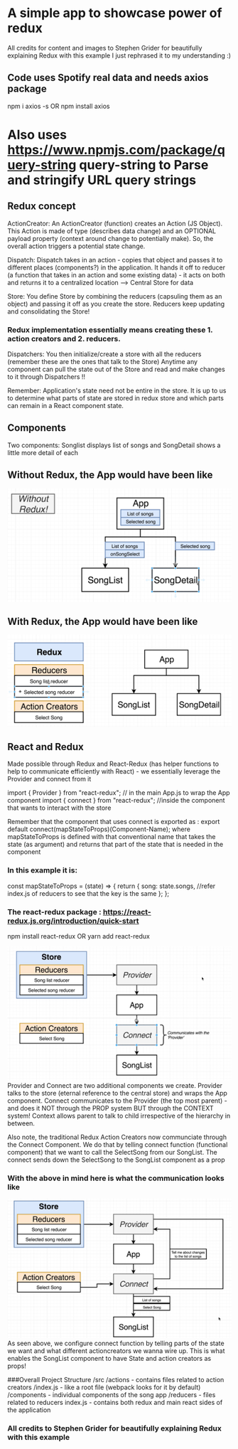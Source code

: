 # A simple app to showcase power of redux

All credits for content and images to Stephen Grider for beautifully explaining Redux with this example
I just rephrased it to my understanding :)

## Code uses Spotify real data and needs axios package

npm i axios -s
OR
npm install axios

# Also uses https://www.npmjs.com/package/query-string query-string to Parse and stringify URL query strings

## Redux concept

ActionCreator: An ActionCreator (function) creates an Action (JS Object). This Action is made of type (describes data change) and an OPTIONAL payload property (context around change to potentially make). So, the overall action triggers a potential state change.

Dispatch: Dispatch takes in an action - copies that object and passes it to different places (components?) in the application. It hands it off to reducer (a function that takes in an action and some existing data) - it acts on both and returns it to a centralized location --> Central Store for data

Store: You define Store by combining the reducers (capsuling them as an object) and passing it off as you create the store.
Reducers keep updating and consolidating the Store!

### Redux implementation essentially means creating these 1. action creators and 2. reducers.

Dispatchers: You then initialize/create a store with all the reducers (remember these are the ones that talk to the Store)
Anytime any component can pull the state out of the Store and read and make changes to it through Dispatchers !!

Remember: Application's state need not be entire in the store. It is up to us to determine what parts of state are stored in redux store and which parts can remain in a React component state.

## Components

Two components:
Songlist displays list of songs and
SongDetail shows a little more detail of each

## Without Redux, the App would have been like

![Without Redux- The App would look like](/public/withoutRedux.png)

## With Redux, the App would have been like

![With Redux- The App would look like](/public/withRedux.png)

## React and Redux

Made possible through Redux and React-Redux (has helper functions to help to communicate efficiently with React) - we essentially leverage the Provider and connect from it

import { Provider } from "react-redux"; // in the main App.js to wrap the App component
import { connect } from "react-redux"; //inside the component that wants to interact with the store

Remember that the component that uses connect is exported as :
export default connect(mapStateToProps)(Component-Name);
where mapStateToProps is defined with that conventional name that takes the state (as argument) and returns that part of the state that is needed in the component

### In this example it is:

const mapStateToProps = (state) => {
return {
song: state.songs, //refer index.js of reducers to see that the key is the same
};
};

### The react-redux package : https://react-redux.js.org/introduction/quick-start

npm install react-redux
OR
yarn add react-redux

![React-Redux implementation](/public/react-redux-implementation.png)
Provider and Connect are two additional components we create. Provider talks to the store (eternal reference to the central store) and wraps the App component.
Connect communicates to the Provider (the top most parent) - and does it NOT through the PROP system BUT through the CONTEXT system! Context allows parent to talk to child irrespective of the hierarchy in between.

Also note, the traditional Redux Action Creators now communciate through the Connect Component. We do that by telling connect function (functional component) that we want to call the SelectSong from our SongList. The connect sends down the SelectSong to the SongList component as a prop

### With the above in mind here is what the communication looks like

![React Redux detail use case](/public/react-redux-implementation-detail.png)
As seen above, we configure connect function by telling parts of the state we want and what different actioncreators we wanna wire up. This is what enables the SongList component to have State and action creators as props!

###Overall Project Structure
/src
/actions - contains files related to action creators
/index.js - like a root file (webpack looks for it by default)  
 /components - individual components of the song app
/reducers - files related to reducers
index.js - contains both redux and main react sides of the application

### All credits to Stephen Grider for beautifully explaining Redux with this example
